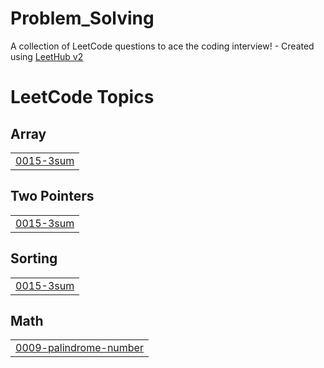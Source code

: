 # Problem_Solving
A collection of LeetCode questions to ace the coding interview! - Created using [LeetHub v2](https://github.com/arunbhardwaj/LeetHub-2.0)

<!---LeetCode Topics Start-->
# LeetCode Topics
## Array
|  |
| ------- |
| [0015-3sum](https://github.com/Youssef-Ma7moud-Eid/Problem_Solving/tree/master/0015-3sum) |
## Two Pointers
|  |
| ------- |
| [0015-3sum](https://github.com/Youssef-Ma7moud-Eid/Problem_Solving/tree/master/0015-3sum) |
## Sorting
|  |
| ------- |
| [0015-3sum](https://github.com/Youssef-Ma7moud-Eid/Problem_Solving/tree/master/0015-3sum) |
## Math
|  |
| ------- |
| [0009-palindrome-number](https://github.com/Youssef-Ma7moud-Eid/Problem_Solving/tree/master/0009-palindrome-number) |
<!---LeetCode Topics End-->